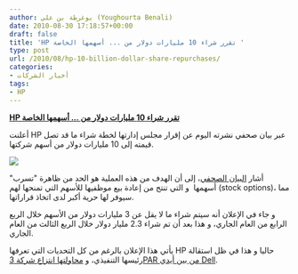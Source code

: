 ```yaml
---
author: يوغرطة بن علي (Youghourta Benali)
date: 2010-08-30 17:18:57+00:00
draft: false
title: 'HP تقرر شراء 10 مليارات دولار من ... أسهمها الخاصة '
type: post
url: /2010/08/hp-10-billion-dollar-share-repurchases/
categories:
- أخبار الشركات
tags:
- HP
---
```


**[HP تقرر شراء 10 مليارات دولار من ... أسهمها الخاصة](http://www.it-scoop.com/2010/08/hp-10-billion-dollar-share-repurchases)**


أعلنت HP عبر بيان صحفي نشرته اليوم عن إقرار مجلس إدارتها لخطة شراء ما قد تصل قيمته إلى 10 مليارات دولار من أسهم شركتها.

[![](http://www.it-scoop.com/wp-content/uploads/2010/08/hp.jpg)
](http://www.it-scoop.com/2010/08/hp-10-billion-dollar-share-repurchases)

أشار [البيان الصحفي](http://www.hp.com/hpinfo/newsroom/press/2010/100830c.html)، إلى أن الهدف من هذه العملية هو الحد من ظاهرة "تسرب" أسهمها  و التي تنتج من إعادة بيع موظفيها للأسهم التي تمنحها لهم (stock options)، مما سيوفر لها حرية أكبر لدى اتخاذ قراراتها.

و جاء في الإعلان أنه سيتم شراء ما لا يقل عن 3 مليارات دولار من الأسهم خلال الربع الرابع من العام الجاري، و هذا بعد أن تم شراء 2.3 مليار دولار خلال الربع الثالث من العام الجاري.

يأتي هذا الإعلان بالرغم من كل التحديات التي تعرفها HP حاليا و هذا في ظل استقالة رئيسها التنفيذي، و [محاولتها انتزاع شركة 3PAR من بين أيدي Dell](http://www.it-scoop.com/tag/3PAR/).

